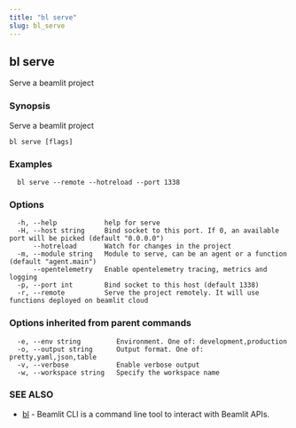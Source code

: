 ```yaml
---
title: "bl serve"
slug: bl_serve
---
```

## bl serve

Serve a beamlit project

### Synopsis

Serve a beamlit project

```
bl serve [flags]
```

### Examples

```
  bl serve --remote --hotreload --port 1338
```

### Options

```
  -h, --help            help for serve
  -H, --host string     Bind socket to this port. If 0, an available port will be picked (default "0.0.0.0")
      --hotreload       Watch for changes in the project
  -m, --module string   Module to serve, can be an agent or a function (default "agent.main")
      --opentelemetry   Enable opentelemetry tracing, metrics and logging
  -p, --port int        Bind socket to this host (default 1338)
  -r, --remote          Serve the project remotely. It will use functions deployed on beamlit cloud
```

### Options inherited from parent commands

```
  -e, --env string         Environment. One of: development,production
  -o, --output string      Output format. One of: pretty,yaml,json,table
  -v, --verbose            Enable verbose output
  -w, --workspace string   Specify the workspace name
```

### SEE ALSO

* [bl](bl.md)	 - Beamlit CLI is a command line tool to interact with Beamlit APIs.

